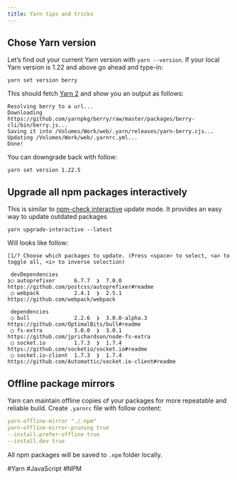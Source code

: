 ```yaml
---
title: Yarn tips and tricks
---
```


## Chose Yarn version

Let’s find out your current Yarn version with `yarn --version`. 
If your local Yarn version is 1.22 and above go ahead and type-in:

```shell
yarn set version berry
```

This should fetch [Yarn 2](https://yarnpkg.com/) and show you an output as follows:

```
Resolving berry to a url...
Downloading https://github.com/yarnpkg/berry/raw/master/packages/berry-cli/bin/berry.js...
Saving it into /Volumes/Work/web/.yarn/releases/yarn-berry.cjs...
Updating /Volumes/Work/web/.yarnrc.yml...
Done!
```

You can downgrade back with follow:

```shell
yarn set version 1.22.5
```

## Upgrade all npm packages interactively

This is similar to [npm-check interactive](https://www.npmjs.com/package/npm-check-interactive) update mode. 
It provides an easy way to update outdated packages


```shell
yarn upgrade-interactive --latest 
```

Will looks like follow:

```
[1/? Choose which packages to update. (Press <space> to select, <a> to toggle all, <i> to inverse selection)

 devDependencies
❯◯ autoprefixer      6.7.7  ❯  7.0.0          https://github.com/postcss/autoprefixer#readme
 ◯ webpack           2.4.1  ❯  2.5.1          https://github.com/webpack/webpack

 dependencies
 ◯ bull              2.2.6  ❯  3.0.0-alpha.3  https://github.com/OptimalBits/bull#readme
 ◯ fs-extra          3.0.0  ❯  3.0.1          https://github.com/jprichardson/node-fs-extra
 ◯ socket.io         1.7.3  ❯  1.7.4          https://github.com/socketio/socket.io#readme
 ◯ socket.io-client  1.7.3  ❯  1.7.4          https://github.com/Automattic/socket.io-client#readme

```

## Offline package mirrors

Yarn can maintain offline copies of your packages for more repeatable and reliable build.
Create `.yarnrc` file with follow content:

```yaml
yarn-offline-mirror "./.npm"
yarn-offline-mirror-pruning true
--install.prefer-offline true
--install.dev true
```

All npm packages will be saved to `.npm` folder locally.

#Yarn #JavaScript #NPM